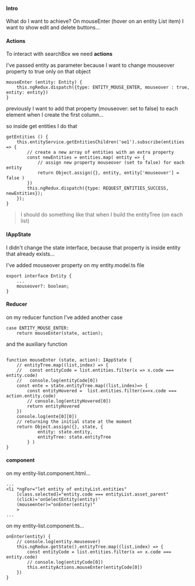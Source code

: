 #### Intro
What do I want to achieve?
On mouseEnter (hover on an entity List item) I want to show edit and delete buttons...

#### Actions

To interact with searchBox we need **actions**

I've passed entity as parameter because I want to change mouseover property to true only on that object

```
mouseEnter (entity: Entity) {
    this.ngRedux.dispatch({type: ENTITY_MOUSE_ENTER, mouseover : true, entity: entity})
}
```

previously I want to add that property (mouseover: set to false) to each element when I create the first column...

so inside get entities I do that

```
getEntities () {
    this.entityService.getEntitiesChildren('oe1').subscribe(entities => {
        // create a new array of entities with an extra property
        const newEntities = entities.map( entity => {
            // assign new property mouseover (set to false) for each entity
            return Object.assign({}, entity, entity['mouseover'] = false )
        })
        this.ngRedux.dispatch({type: REQUEST_ENTITIES_SUCCESS, newEntities});
    });
}
```

> I should do something like that when I build the entityTree (on each list)


#### IAppState

I didn't change the state interface, because that property is inside entity that already exists...

I've added mouseover property on my entity.model.ts file

```
export interface Entity {
    ...
    mouseover?: boolean;
}
```

#### Reducer

on my reducer function I've added another case

```
case ENTITY_MOUSE_ENTER:
    return mouseEnter(state, action);
```

and the auxiliary function

```

function mouseEnter (state, action): IAppState {
    // entityTree.map((list,index) => {
    //   const entityCode = list.entities.filter(x => x.code === entity.code)
    //   console.log(entityCode[0])
    const ente = state.entityTree.map((list,index)=> {
        const entityHovered =  list.entities.filter(x=>x.code === action.entity.code)
        // console.log(entityHovered[0])
        return entityHovered
    })
    console.log(ente[0][0])
    // returning the initial state at the moment
    return Object.assign({}, state, {
            entity: state.entity,
            entityTree: state.entityTree
        } )
}
```

#### component

on my entity-list.component.html...

```
...
<li *ngFor="let entity of entityList.entities"
    [class.selected]="entity.code === entityList.asset_parent"
    (click)='onSelectEntity(entity)'
    (mouseenter)="onEnter(entity)"
    >
...
```

on my entity-list.component.ts...

```
onEnter(entity) {
    // console.log(entity.mouseover)
    this.ngRedux.getState().entityTree.map((list,index) => {
        const entityCode = list.entities.filter(x => x.code === entity.code)
        // console.log(entityCode[0])
        this.entityActions.mouseEnter(entityCode[0])
    })
}
```



